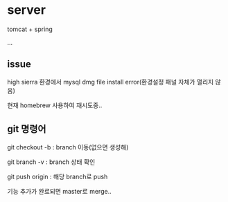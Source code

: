 # server



tomcat + spring 

...

## issue
high sierra 환경에서 mysql dmg file install error(환경설정 패널 자체가 열리지 않음)

현재 homebrew 사용하여 재시도중..

## git 명령어

git checkout -b <branch name> : branch 이동(없으면 생성해) 

git branch -v : branch 상태 확인 

git push origin <branch name> : 해당 branch로 push 

기능 추가가 완료되면 master로 merge.. 


